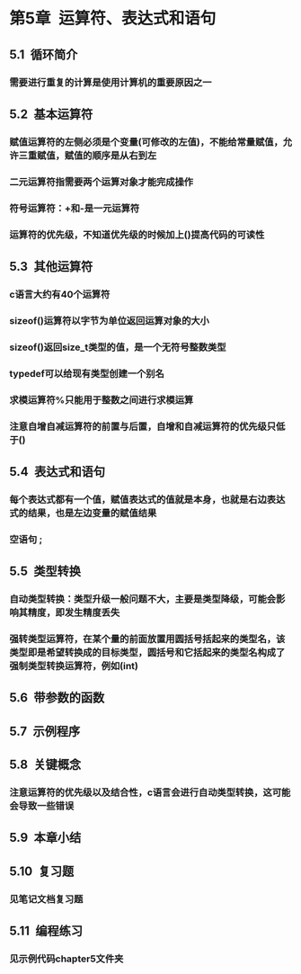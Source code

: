 # 第5章&ensp;运算符、表达式和语句 #
## 5.1&ensp;循环简介 ##
### 需要进行重复的计算是使用计算机的重要原因之一 ###
## 5.2&ensp;基本运算符 ##
### 赋值运算符的左侧必须是个变量(可修改的左值)，不能给常量赋值，允许三重赋值，赋值的顺序是从右到左 ###
### 二元运算符指需要两个运算对象才能完成操作 ###
### 符号运算符：+和-是一元运算符 ###
### 运算符的优先级，不知道优先级的时候加上()提高代码的可读性 ###
## 5.3&ensp;其他运算符 ##
### c语言大约有40个运算符 ###
### sizeof()运算符以字节为单位返回运算对象的大小 ###
### sizeof()返回size_t类型的值，是一个无符号整数类型 ###
### typedef可以给现有类型创建一个别名 ###
### 求模运算符%只能用于整数之间进行求模运算 ###
### 注意自增自减运算符的前置与后置，自增和自减运算符的优先级只低于() ###
## 5.4&ensp;表达式和语句 ##
### 每个表达式都有一个值，赋值表达式的值就是本身，也就是右边表达式的结果，也是左边变量的赋值结果 ###
### 空语句   ; ###
## 5.5&ensp;类型转换 ##
### 自动类型转换：类型升级一般问题不大，主要是类型降级，可能会影响其精度，即发生精度丢失 ###
### 强转类型运算符，在某个量的前面放置用圆括号括起来的类型名，该类型即是希望转换成的目标类型，圆括号和它括起来的类型名构成了强制类型转换运算符，例如(int) ###
## 5.6&ensp;带参数的函数 ##
## 5.7&ensp;示例程序 ##
## 5.8&ensp;关键概念 ##
### 注意运算符的优先级以及结合性，c语言会进行自动类型转换，这可能会导致一些错误 ###
## 5.9&ensp;本章小结 ##
## 5.10&ensp;复习题 ##
### 见笔记文档复习题 ###
## 5.11&ensp;编程练习 ##
### 见示例代码chapter5文件夹 ###



